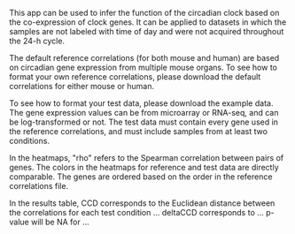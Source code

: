 This app can be used to infer the function of the circadian clock based on the co-expression of clock genes. It can be applied to datasets in which the samples are not labeled with time of day and were not acquired throughout the 24-h cycle.

The default reference correlations (for both mouse and human) are based on circadian gene expression from multiple mouse organs. To see how to format your own reference correlations, please download the default correlations for either mouse or human.

To see how to format your test data, please download the example data. The gene expression values can be from microarray or RNA-seq, and can be log-transformed or not. The test data must contain every gene used in the reference correlations, and must include samples from at least two conditions.

In the heatmaps, "rho" refers to the Spearman correlation between pairs of genes. The colors in the heatmaps for reference and test data are directly comparable. The genes are ordered based on the order in the reference correlations file.

In the results table, CCD corresponds to the Euclidean distance between the correlations for each test condition ...
deltaCCD corresponds to ...
p-value will be NA for ...

